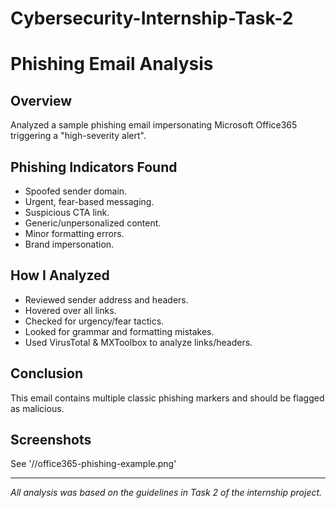 # Cybersecurity-Internship-Task-2
# Phishing Email Analysis

## Overview
Analyzed a sample phishing email impersonating Microsoft Office365 triggering a "high-severity alert".

## Phishing Indicators Found
- Spoofed sender domain.
- Urgent, fear-based messaging.
- Suspicious CTA link.
- Generic/unpersonalized content.
- Minor formatting errors.
- Brand impersonation.

## How I Analyzed
- Reviewed sender address and headers.
- Hovered over all links.
- Checked for urgency/fear tactics.
- Looked for grammar and formatting mistakes.
- Used VirusTotal & MXToolbox to analyze links/headers.

## Conclusion
This email contains multiple classic phishing markers and should be flagged as malicious.

## Screenshots
See '//office365-phishing-example.png'

---

*All analysis was based on the guidelines in Task 2 of the internship project.*

